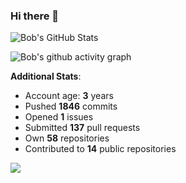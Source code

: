 ### Hi there 👋

![Bob's GitHub Stats](https://github-readme-stats.vercel.app/api?username=Bobthesoftwaredeveloper&show_icons=true&count_private=true&theme=react&hide=stars,prs,issues,contribs)

![Bob's github activity graph](https://github-readme-activity-graph-c.herokuapp.com/graph?username=BobTheSoftwareDeveloper&theme=react-dark)

**Additional Stats**:
- Account age: **3** years
- Pushed **1846** commits
- Opened **1** issues
- Submitted **137** pull requests
- Own **58** repositories
- Contributed to **14** public repositories

![](https://komarev.com/ghpvc/?username=BobTheSoftwareDeveloper)
